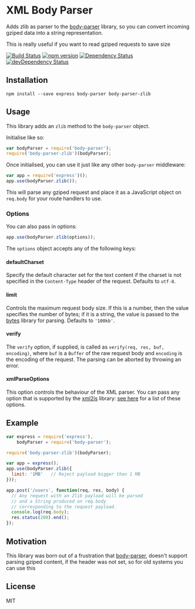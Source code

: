 # XML Body Parser

Adds zlib as parser to the [body-parser](https://github.com/expressjs/body-parser) library, so you can convert incoming gziped data into a string representation.

This is really useful if you want to read gziped requests to save size

[![Build Status](https://travis-ci.org/mfahlandt/body-parser-zlib.svg?branch=master)](https://travis-ci.org/mfahlandt/body-parser-zlib)
[![npm version](https://badge.fury.io/js/body-parser-xml.svg)](http://badge.fury.io/js/body-parser-zlib)
[![Dependency Status](https://david-dm.org/mfahlandt/body-parser-zlib.svg)](https://david-dm.org/mfahlandt/body-parser-zlib)
[![devDependency Status](https://david-dm.org/mfahlandt/body-parser-zlib/dev-status.svg)](https://david-dm.org/mfahlandt/body-parser-zlib#info=devDependencies)

## Installation

```
npm install --save express body-parser body-parser-zlib
```

## Usage

This library adds an `zlib` method to the `body-parser` object.

Initialise like so:

``` js
var bodyParser = require('body-parser');
require('body-parser-zlib')(bodyParser);
```

Once initialised, you can use it just like any other `body-parser` middleware:

``` js
var app = require('express')();
app.use(bodyParser.zlib());
```

This will parse any gziped request and place it as a JavaScript object on `req.body` for your route handlers to use.


### Options

You can also pass in options:

``` js
app.use(bodyParser.zlib(options));
```

The `options` object accepts any of the following keys:

#### defaultCharset

Specify the default character set for the text content if the charset is not specified in the `Content-Type` header of the request. Defaults to `utf-8`.

#### limit

Controls the maximum request body size. If this is a number, then the value specifies the number of bytes; if it is a string, the value is passed to the [bytes](https://www.npmjs.com/package/bytes) library for parsing. Defaults to `'100kb'`.

#### verify

The `verify` option, if supplied, is called as `verify(req, res, buf, encoding)`, where `buf` is a `Buffer` of the raw request body and `encoding` is the encoding of the request. The parsing can be aborted by throwing an error.

#### xmlParseOptions

This option controls the behaviour of the XML parser. You can pass any option that is supported by the [xml2js](https://github.com/Leonidas-from-XIV/node-xml2js) library: [see here](https://github.com/Leonidas-from-XIV/node-xml2js#options) for a list of these options.

## Example

``` js
var express = require('express'),
    bodyParser = require('body-parser');

require('body-parser-zlib')(bodyParser);

var app = express();
app.use(bodyParser.zlib({
  limit: '1MB'   // Reject payload bigger than 1 MB
}));

app.post('/users', function(req, res, body) {
  // Any request with an Zlib payload will be parsed
  // and a String produced on req.body
  // corresponding to the request payload.
  console.log(req.body);
  res.status(200).end();
});

```

## Motivation

This library was born out of a frustration that [body-parser](https://github.com/expressjs/body-parser), doesn't support parsing gziped content, if the header was not set, so for old systems you can use this


## License

MIT